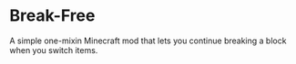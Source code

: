 # Break-Free
A simple one-mixin Minecraft mod that lets you continue breaking a block when you switch items.

